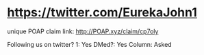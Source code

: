 # https://twitter.com/EurekaJohn1

unique POAP claim link: 
http://POAP.xyz/claim/cp7oly

Following us on twitter? 1: Yes
DMed?: Yes
Column: Asked
